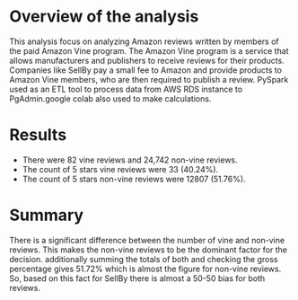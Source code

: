 # Overview of the analysis

  This analysis focus on analyzing Amazon reviews written by members of the paid Amazon Vine program.
  The Amazon Vine program is a service that allows manufacturers and publishers to receive reviews for their products. 
  Companies like SellBy pay a small fee to Amazon and provide products to Amazon Vine members, who are then required to publish a review. 
  PySpark used as an ETL tool to process data from AWS RDS instance to PgAdmin.google colab also used to make calculations.

# Results

  * There were 82 vine reviews and 24,742 non-vine reviews. 
  * The count of 5 stars vine reviews were 33 (40.24%).
  * The count of 5 stars non-vine reviews were 12807 (51.76%). 

# Summary
  
  There is a significant difference between the number of vine and non-vine reviews. This makes the non-vine reviews to be the dominant factor for the
  decision. additionally summing the totals of both and checking the gross percentage gives 51.72% which is almost the figure for non-vine reviews.
  So, based on this fact for SellBy there is almost a 50-50 bias for both reviews. 